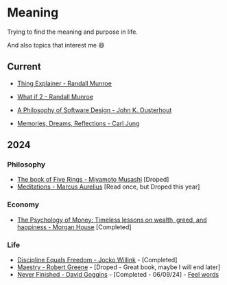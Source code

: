 # Meaning
Trying to find the meaning and purpose in life.

And also topics that interest me :smile:

## Current
 - [Thing Explainer - Randall Munroe](https://www.amazon.com/Thing-Explainer-Complicated-Stuff-Simple/dp/0544668251/ref=sr_1_2?crid=3O3X6PHVEM7MF&dib=eyJ2IjoiMSJ9.U6YjhAiQM2oKIbSCMMKTNYk_tkIFYdFsKTncIVj8AZMkHQUzz13PjZvXtjx8EhDp7VWLobgVhw21-h36VjqSIGpC7C4CQZatuyMif7umV-mrzP6ywMflJYB88Hl4G5dhPRMBDy93aO3wl1IcGdff5KilsoAvX4JC4l5QmGQJwGe6S7OJXkCIIuvRLwpQB2MIcf63-I5AP3NaEnU31GD1WsMpiWfm7xPEbue_0J47FRM.kCeWw7TM6UxXPcziWypilJlQ18r2aDfvLZtcralWb1o&dib_tag=se&keywords=randall+munroe&qid=1722480107&s=books&sprefix=randall+munro%2Cstripbooks-intl-ship%2C217&sr=1-2)

 - [What if 2 - Randall Munroe](https://www.amazon.com/What-Additional-Scientific-Hypothetical-Questions-ebook/dp/B09QYDQQ7N/ref=tmm_kin_swatch_0?_encoding=UTF8&dib_tag=se&dib=eyJ2IjoiMSJ9.IY-1ktFwBsLH4883vSd7fU3onVWFrncKCuwodmR4xT4BWIzYOJus9ZoYbLshlsDwX7nOhkQAAzCQVvbDN_tTcse4hgPJWd945CYSdR6ztt6HBiAGJ1BuoZ2cV0QPUlK3BJ2X9x5KhT8HAh62mxMCF-tU2fGS9HJV84smNVmRkCzMBxn3fE0i1kWvO0ZzCi3lzMffHqpoVBVTDSZZEH0fSbKRAT_NUu5465f3wYA1zTA.b-NnATZkxdsOezkRgr5yLtrnY-W3rInDBPL0nKnme7g&qid=1722993060&sr=8-1)

 - [A Philosophy of Software Design - John K. Ousterhout](https://www.amazon.com/Philosophy-Software-Design-2nd-ebook/dp/B09B8LFKQL/ref=tmm_kin_swatch_0?_encoding=UTF8&dib_tag=se&dib=eyJ2IjoiMSJ9.ShnrOSht__U5NskXPfy72GF5kFOSWrIZEhhOxp85g9pAbDJqQu1xXeuh7l6XaWIloNx1-U6rLzshY0AZh9QNJsRoMT7LecPDBWpXtYWJBDfhWBPM9zAiLknDvTNiO6trWfCjfhbG2VZ89Amrvkv6aoqrbIE61qVqAc3Oov3QhZUTn-7pr1yyT9vCVCf2N29TkSx6IJDFyBp0n25wR2qMryFy5RaIYmP7MxwFGOvkWXY.JraKrFYEaE1WAO0181Aojx7nNLRF8aCXNZPraCFRb0o&qid=1722993144&sr=8-1)
 
 - [Memories, Dreams, Reflections - Carl Jung](https://www.amazon.com/Memories-Dreams-Reflections-Carl-Gustav-ebook/dp/B004FYZK52/ref=tmm_kin_swatch_0?_encoding=UTF8&dib_tag=se&dib=eyJ2IjoiMSJ9.GbEJq1IpzZ3dPIfONEJaTWiPz5FFyxMuW9PIYmSeJU5DyT1Vo7L6GreiQ6LqoAtMuwJ5FTvQDNwi5Oec6-Fk9okTGODd2MDNPiccB5wtCi5Pij9vYIlHcLc2uKdccfzuZOmwakwH0gE3x7kBFWO8bxDTqHyruiBYZT5hnyapDA9JibNAPmvcypfV-_khvu12zhpIEDq_TaRrSNJQox51Vwx5sApx3wwqJEYIhaV9oj0.tR4G6nM9pYPZOUW5l_PIIPZzWUfVgDAuK_USSNEnkXc&qid=1722480153&sr=1-1)
 

## 2024

### Philosophy
 - [The book of Five Rings - Miyamoto Musashi](https://www.amazon.com/Book-Five-Rings-Miyamoto-Musashi-ebook/dp/B0C5FSNH6K/ref=tmm_kin_swatch_0?_encoding=UTF8&dib_tag=se&dib=eyJ2IjoiMSJ9.mlodxpd4uCTV8H8UcC9dsZiv6DjZilK8QIp8UN6SB08Wv7TtjAiwL2VCtQ4TGmBYH8NQjXGyJ740xVBtybeG-Tyt7G1jgVznOcrG_lEmO7bGcHoRIAS4VsIKhCMWG4wwH678Ev6jT7-ObqSD2tjRE3LFk_NHqI-KMiFkwSzGGiiBGwUoM5vtShyq_fZUO3CHc9x3HDjCqRxyQkwf8zL8WThbai5uhtjFN2-Ye7AEXqg.guWhWCy9vHPXHvfQoPIc4QmIEOLvKUeBxcWlXH8fdpQ&qid=1722992750&sr=8-1) [Droped] 
 - [Meditations - Marcus Aurelius](https://www.amazon.com/Meditations-Adapted-Contemporary-Reader-Classics-ebook/dp/B01M8NT3IX/ref=tmm_kin_swatch_0?_encoding=UTF8&dib_tag=se&dib=eyJ2IjoiMSJ9.w5dtuVMp407CdCRbqzzjyudkuClkF0rJhspCPGmC6WTCoCiz2lki3G0VZohqcV7y6PFStLovw8KxBW98wyzlLdn7SET0mh4DcxjeVL--HcZ2Ya9dGbVoXHxzELL8IoU93yj-IoDAkhBWmLIMUGa9GKR6mruDhaptTqSUy84oczrHdajOAU83HscozZi3qFXrG_kQ9E4Qx_gEbU9aT1f4EsROwF1la9VgicUEUwIwD_o.F1noSptnpkZJbWXaFdFo3sobfYbg4TiTXVpcAjPvZxk&qid=1722992863&sr=8-5) [Read once, but Droped this year]



### Economy
 - [The Psychology of Money: Timeless lessons on wealth, greed, and happiness - Morgan House](https://www.amazon.com/Psychology-Money-Timeless-lessons-happiness/dp/0857197681) [Completed]


### Life 
 - [Discipline Equals Freedom - Jocko Willink](https://www.amazon.com/-/de/dp/1250274435/ref=sr_1_1?__mk_de_DE=%C3%85M%C3%85%C5%BD%C3%95%C3%91&crid=1DEH347Q68Y3J&dib=eyJ2IjoiMSJ9.LI098dU5uFZGdoCQLzI-lSdmYPDzqDU1hzAvdMozEOmWhXHJVRbRaGNWBuIEO8_nsIMcuv28HE1CCcyN_IBo0JH5Ke4l1G4JmDshKYvLwkHwo9OIqU1oLRt8-ZwFsxCiM8cBE37FTkEqs7hB91F6_Vj3Mk_4Fwb6GNemREHt0IgCkZmP8F8pJTI4Cfyq7yuCSfA1NU-5bBhhCdvbk7F9ZhHeB-D0V6n3HPYhDvdgrmA.7mY_WVVGMurAhFlrx41hx8gTn__ckIxnQI-Oh4jTyy8&dib_tag=se&keywords=discipline+is+freedom&qid=1722479937&s=books&sprefix=discipline+is+freedom%2Cstripbooks-intl-ship%2C254&sr=1-1) - [Completed]
 - [Maestry - Robert Greene](https://www.amazon.com/-/de/dp/1846681561/ref=sr_1_2?__mk_de_DE=%C3%85M%C3%85%C5%BD%C3%95%C3%91&crid=11X8UMKHGD3OY&dib=eyJ2IjoiMSJ9.8UTIIBrvKG0lZyEDnPyxtGhY48DR5rQFIc28XrLFQaEYKg4VInrsYDEGBOHLsCAxPuNRqa1Y3_o2ipyjWiJRuCsgMXyDeprJq50Me_dhS_z-TNwGpmk6itkHTrnI-VWRr58MURF7x756veWNo27WEUc2n-mi0PihqV2tb3QTNMgKKIJ6hU9PToUnNHYHrnJKilIOjkZsKf_MnuEllqLXflapkOVYZWqxy9So4OMSrAs.7lkEPRe8OtiaMmDRsVrPpSMNVQmypHZMkufb7I9qFRo&dib_tag=se&keywords=Mastery&qid=1722479983&s=books&sprefix=master%2Cstripbooks-intl-ship%2C228&sr=1-2&language=en_US) - [Droped - Great book, maybe I will end later]
 - [Never Finished - David Goggins](https://www.amazon.com/Never-Finished-Unshackle-Your-Within-ebook/dp/B0BJMN7RMV/ref=sr_1_2?crid=W7LN5KJ7E7NU&dib=eyJ2IjoiMSJ9.177YlP5utKl4At3cuG97NUtuLmKdjHiL_FC9_OlXJ4_TomMKHA5ziwd8nI9Il5kSv8a0o3TQhTI9CRCHjfXB2Yxh4h6s6FmXI0-XNBg2d006ySexQH-ABAZscXmBqFjX1URz5UrU-VDV6HYIVlpGS3xNKAFyquQPLaBIN3W5kLH18mo5pMxbj1sgEzqdbDOjpLcQjSHooxSS2NCGNKSZqu2xWKIX16qAxMKRnrCm_vg.5kElHASnl8m7HOqkErDGOvo-fES6M_o2-xbRrtbZNwk&dib_tag=se&keywords=david+goggins&qid=1722480329&s=digital-text&sprefix=david+goggins%2Cdigital-text%2C235&sr=1-2) - [Completed - 06/09/24] - [Feel words](book_reviews/never_finished.md)

